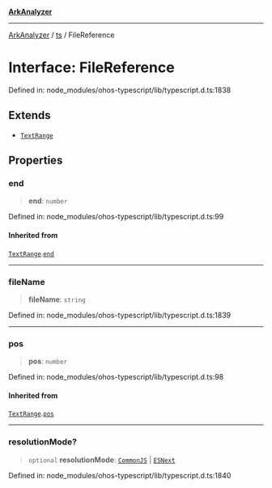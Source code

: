 [**ArkAnalyzer**](../../../../README.md)

***

[ArkAnalyzer](../../../../globals.md) / [ts](../README.md) / FileReference

# Interface: FileReference

Defined in: node\_modules/ohos-typescript/lib/typescript.d.ts:1838

## Extends

- [`TextRange`](TextRange.md)

## Properties

### end

> **end**: `number`

Defined in: node\_modules/ohos-typescript/lib/typescript.d.ts:99

#### Inherited from

[`TextRange`](TextRange.md).[`end`](TextRange.md#end)

***

### fileName

> **fileName**: `string`

Defined in: node\_modules/ohos-typescript/lib/typescript.d.ts:1839

***

### pos

> **pos**: `number`

Defined in: node\_modules/ohos-typescript/lib/typescript.d.ts:98

#### Inherited from

[`TextRange`](TextRange.md).[`pos`](TextRange.md#pos)

***

### resolutionMode?

> `optional` **resolutionMode**: [`CommonJS`](../enumerations/ModuleKind.md#commonjs) \| [`ESNext`](../enumerations/ModuleKind.md#esnext)

Defined in: node\_modules/ohos-typescript/lib/typescript.d.ts:1840

